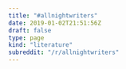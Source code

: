 ```yaml
---
title: "#allnightwriters"
date: 2019-01-02T21:51:56Z
draft: false
type: page
kind: "literature"
subreddit: "/r/allnightwriters"
---
```

